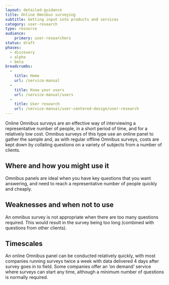 ```yaml
---
layout: detailed-guidance
title: Online Omnibus surveying
subtitle: Getting input into products and services
category: user-research
type: resource
audience:
    primary: user-researchers
status: draft
phases:
  - discovery
  - alpha
  - beta
breadcrumbs:
  -
    title: Home
    url: /service-manual
  -
    title: Know your users
    url: /service-manual/users
  -
    title: User research
    url: /service-manual/user-centered-design/user-research
---
```


Online Omnibus surveys are an effective way of interviewing a representative number of people, in a short period of time, and for a relatively low cost. Omnibus surveys of this type use an online panel to gather the sample and, as with regular offline Omnibus surveys, costs are kept down by collating questions on a variety of subjects from a number of clients.

## Where and how you might use it

Omnibus panels are ideal when you have key questions that you want answering, and need to reach a representative number of people quickly and cheaply.

## Weaknesses and when not to use

An omnibus survey is not appropriate when there are too many questions required. This would result in the survey being too long (combined with questions from other clients).

## Timescales

An online Omnibus panel can be conducted relatively quickly, with most companies running surveys twice a week with data delivered 4 days after survey goes in to field. Some companies offer an ‘on demand’ service where surveys can start any time, although a minimum number of questions is normally required.
